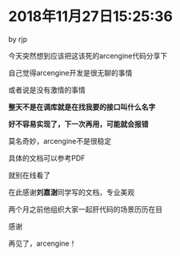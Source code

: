 # 2018年11月27日15:25:36

by rjp



今天突然想到应该把这该死的arcengine代码分享下

自己觉得arcengine开发是很无聊的事情

或者说是没有激情的事情

**整天不是在调库就是在找我要的接口叫什么名字**

**好不容易实现了，下一次再用，可能就会报错**

莫名奇妙，arcengine不是很稳定



具体的文档可以参考PDF

就别在线看了



在此感谢**刘嘉澍**同学写的文档，专业美观

两个月之前他组织大家一起肝代码的场景历历在目

感谢



再见了，arcengine！
